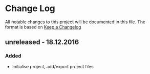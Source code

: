 # Change Log
All notable changes to this project will be documented in this file.
The format is based on [Keep a Changelog](http://keepachangelog.com/) 

## unreleased - 18.12.2016

### Added
- Initialise project, add/export project files